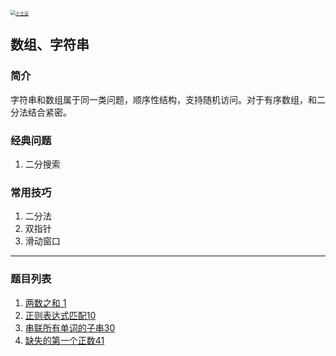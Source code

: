 <p> 
<a href="http://coco66.info:88">
<img src="http://coco66.info:88/leetcode/picture/home.png" alt="小土豆" style="zoom:50%;" /></a>
</p>

## 数组、字符串

### 简介

字符串和数组属于同一类问题，顺序性结构，支持随机访问。对于有序数组，和二分法结合紧密。

### 经典问题

1. 二分搜索

### 常用技巧

1. 二分法
2. 双指针
3. 滑动窗口

----

### 题目列表 

1. [两数之和 1](http://coco66.info:88/leetcode/array/LeetCode1.html)
2. [正则表达式匹配10](http://coco66.info:88/leetcode/array/LeetCode10.html)
3. [串联所有单词的子串30](http://coco66.info:88/leetcode/array/LeetCode30.html)
4. [缺失的第一个正数41](http://coco66.info:88/leetcode/array/LeetCode41.html)

